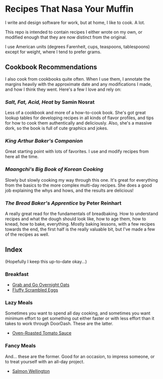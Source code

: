 # Recipes That Nasa Your Muffin

I write and design software for work, but at home, I like to cook. A lot.

This repo is intended to contain recipes I either wrote on my own, or modified
enough that they are now distinct from the original.

I use American units (degrees Farenheit, cups, teaspoons, tablespoons) except
for weight, where I tend to prefer grams.

## Cookbook Recommendations

I also cook from cookbooks quite often. When I use them, I annotate the margins
heavily with the approximate date and any modifications I made, and how I think
they went. Here's a few I love and rely on:

### _Salt, Fat, Acid, Heat_ by Samin Nosrat

Less of a cookbook and more of a how-to-cook book. She's got great lookup
tables for developing recipes in all kinds of flavor profiles, and tips for how
to cook them authentically and deliciously. Also, she's a massive dork, so the
book is full of cute graphics and jokes.

### _King Arthur Baker's Companion_

Great starting point with lots of favorites. I use and modify recipes from here
all the time.

### _Maangchi's Big Book of Korean Cooking_

Slowly but slowly cooking my way through this one. It's great for everything
from the basics to the more complex multi-day recipes. She does a good job
explaining the whys and hows, and the results are delicious!

### _The Bread Baker's Apprentice_ by Peter Reinhart

A really great read for the fundamentals of breadbaking. How to understand
recipes and what the dough should look like, how to age them, how to knead,
how to bake, everything. Mostly baking lessons, with a few recipes towards the
end, the first half is the really valuable bit, but I've made a few of the
recipes as well.

## Index

(Hopefully I keep this up-to-date okay...)

### Breakfast

* [Grab and Go Overnight Oats](breakfast/overnight-oats.md)
* [Fluffy Scrambled Eggs](breakfast/fluffy-eggs.md)

### Lazy Meals

Sometimes you want to spend all day cooking, and sometimes you want minimum
effort to get something out either faster or with less effort than it takes to
work through DoorDash. These are the latter.

* [Oven-Roasted Tomato Sauce](lazy-meals/roasted-tomato-sauce.md)

### Fancy Meals

And... these are the former. Good for an occasion, to impress someone, or to
treat yourself with an all-day project.

* [Salmon Wellington](fancy-meals/salmon-wellington.md)
